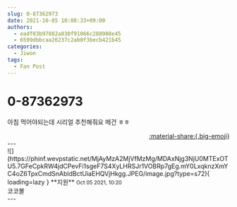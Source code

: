 ```yaml
---
slug: 0-87362973
date: 2021-10-05 10:08:33+09:00
authors:
  - eadf03b97882a830f91866c288908e45
  - 6599dbbcaa26237c2ab0f3becb421b45
categories:
  - Jiwon
tags:
  - Fan Post
---
```


# 0-87362973

<div class="post-container" markdown="1">
<div class="content-container md-sidebar__scrollwrap" markdown="1">

아침 먹어야되는데 시리얼 추천해줘요 메건 ㅎㅎ

</div>
</div>

<div style="text-align: right;" markdown="1">
<a href="https://weverse.io/fromis9/fanpost/0-87362973" style="text-align: right;">:material-share:{.big-emoji}</a>
</div>
---

<div class="comments-container md-sidebar__scrollwrap" markdown="1">
<div class="comment" markdown="1">
<div class='id-container' markdown="1">
![](https://phinf.wevpstatic.net/MjAyMzA2MjVfMzMg/MDAxNjg3NjU0MTExOTU5.7GFeCpkRW4jdCPevFi1sgeF7S4XyLHRSJr1VOBRp7gEg.mY0LxqknzXmYC4oZ6TpxCmdSnAbldBctUiaEHQVjHkgg.JPEG/image.jpg?type=s72){ loading=lazy }
**<span class="artist">지원</span>** <small>Oct 05 2021, 10:20</small><br>
</div>
<div class='comment-body' markdown="1">
코코볼
</div>
</div>
</div>
---
